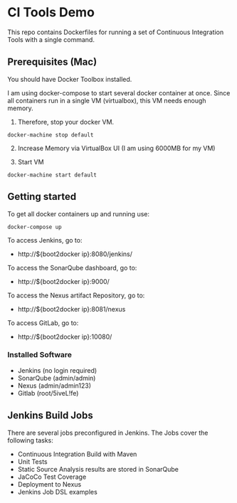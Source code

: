 # CI Tools Demo

This repo contains Dockerfiles for running a set of Continuous Integration Tools with a single command.

## Prerequisites (Mac)

You should have Docker Toolbox installed.

I am using docker-compose to start several docker container at once.
Since all containers run in a single VM (virtualbox), this VM needs enough memory.

1. Therefore, stop your docker VM.

```
docker-machine stop default
```

2. Increase Memory via VirtualBox UI (I am using 6000MB for my VM)

3. Start VM

```
docker-machine start default
```

## Getting started

To get all docker containers up and running use:

```
docker-compose up
```

To access Jenkins, go to:

- http://${boot2docker ip}:8080/jenkins/

To access the SonarQube dashboard, go to:

- http://${boot2docker ip}:9000/

To access the Nexus artifact Repository, go to:

- http://${boot2docker ip}:8081/nexus

To access GitLab, go to:

- http://${boot2docker ip}:10080/

### Installed Software

- Jenkins (no login required)
- SonarQube (admin/admin)
- Nexus (admin/admin123)
- Gitlab (root/5iveL!fe)

## Jenkins Build Jobs

There are several jobs preconfigured in Jenkins.
The Jobs cover the following tasks:

- Continuous Integration Build with Maven
- Unit Tests
- Static Source Analysis results are stored in SonarQube
- JaCoCo Test Coverage
- Deployment to Nexus
- Jenkins Job DSL examples
